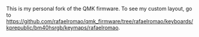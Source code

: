 This is my personal fork of the QMK firmware. To see my custom layout, go to https://github.com/rafaelromao/qmk_firmware/tree/rafaelromao/keyboards/kprepublic/bm40hsrgb/keymaps/rafaelromao. 
